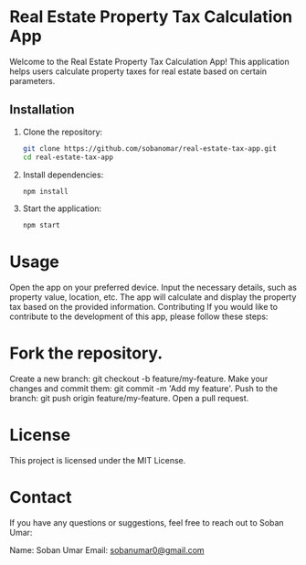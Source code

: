# Real Estate Property Tax Calculation App

Welcome to the Real Estate Property Tax Calculation App! This application helps users calculate property taxes for real estate based on certain parameters.

## Installation

1. Clone the repository:
   ```bash
   git clone https://github.com/sobanomar/real-estate-tax-app.git
   cd real-estate-tax-app
2. Install dependencies:
   ```bash
   npm install
3. Start the application:
   ```bash
   npm start


# Usage
Open the app on your preferred device.
Input the necessary details, such as property value, location, etc.
The app will calculate and display the property tax based on the provided information.
Contributing
If you would like to contribute to the development of this app, please follow these steps:

# Fork the repository.
Create a new branch: git checkout -b feature/my-feature.
Make your changes and commit them: git commit -m 'Add my feature'.
Push to the branch: git push origin feature/my-feature.
Open a pull request.

# License
This project is licensed under the MIT License.

# Contact
If you have any questions or suggestions, feel free to reach out to Soban Umar:

Name: Soban Umar
Email: sobanumar0@gmail.com
